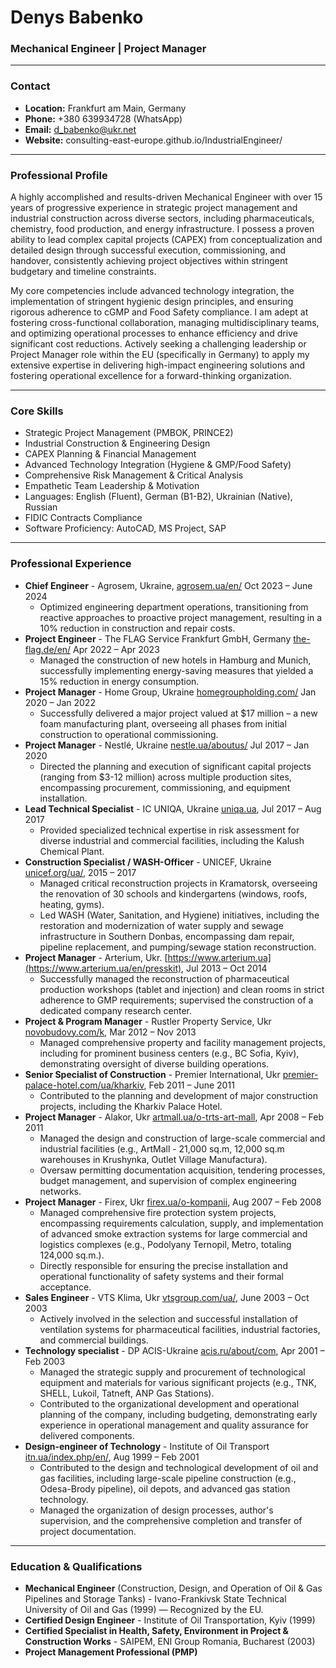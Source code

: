 <link rel="stylesheet" href="/assets/css/style.css">

# Denys Babenko
### Mechanical Engineer | Project Manager

---

### Contact

* **Location:** Frankfurt am Main, Germany
* **Phone:** +380 639934728 (WhatsApp)
* **Email:** d_babenko@ukr.net
* **Website:** consulting-east-europe.github.io/IndustrialEngineer/

---

### Professional Profile

A highly accomplished and results-driven Mechanical Engineer with over 15 years of progressive experience in strategic project management and industrial construction across diverse sectors, including pharmaceuticals, chemistry, food production, and energy infrastructure. I possess a proven ability to lead complex capital projects (CAPEX) from conceptualization and detailed design through successful execution, commissioning, and handover, consistently achieving project objectives within stringent budgetary and timeline constraints.

My core competencies include advanced technology integration, the implementation of stringent hygienic design principles, and ensuring rigorous adherence to cGMP and Food Safety compliance. I am adept at fostering cross-functional collaboration, managing multidisciplinary teams, and optimizing operational processes to enhance efficiency and drive significant cost reductions. Actively seeking a challenging leadership or Project Manager role within the EU (specifically in Germany) to apply my extensive expertise in delivering high-impact engineering solutions and fostering operational excellence for a forward-thinking organization.

---

### Core Skills

* Strategic Project Management (PMBOK, PRINCE2)
* Industrial Construction & Engineering Design
* CAPEX Planning & Financial Management
* Advanced Technology Integration (Hygiene & GMP/Food Safety)
* Comprehensive Risk Management & Critical Analysis
* Empathetic Team Leadership & Motivation
* Languages: English (Fluent), German (B1-B2), Ukrainian (Native), Russian
* FIDIC Contracts Compliance
* Software Proficiency: AutoCAD, MS Project, SAP

---

### Professional Experience

* **Chief Engineer** - Agrosem, Ukraine, [agrosem.ua/en/](https://agrosem.ua/en/) Oct 2023 – June 2024
    * Optimized engineering department operations, transitioning from reactive approaches to proactive project management, resulting in a 10% reduction in construction and repair costs.
* **Project Engineer** - The FLAG Service Frankfurt GmbH, Germany [the-flag.de/en/](https://the-flag.de/en/) Apr 2022 – Apr 2023
    * Managed the construction of new hotels in Hamburg and Munich, successfully implementing energy-saving measures that yielded a 15% reduction in energy consumption.
* **Project Manager** - Home Group, Ukraine [homegroupholding.com/](https://homegroupholdings.com/about-us/) Jan 2020 – Jan 2022
    * Successfully delivered a major project valued at $17 million – a new foam manufacturing plant, overseeing all phases from initial construction to operational commissioning.
* **Project Manager** - Nestlé, Ukraine [nestle.ua/aboutus/](https://www.nestle.ua/aboutus/) Jul 2017 – Jan 2020
    * Directed the planning and execution of significant capital projects (ranging from $3-12 million) across multiple production sites, encompassing procurement, commissioning, and equipment installation.
* **Lead Technical Specialist** - IC UNIQA, Ukraine [uniqa.ua](https://uniqa.ua), Jul 2017 – Aug 2017
    * Provided specialized technical expertise in risk assessment for diverse industrial and commercial facilities, including the Kalush Chemical Plant.
* **Construction Specialist / WASH-Officer** - UNICEF, Ukraine [unicef.org/ua/](https://www.unicef.org/ua/), 2015 – 2017
    * Managed critical reconstruction projects in Kramatorsk, overseeing the renovation of 30 schools and kindergartens (windows, roofs, heating, gyms).
    * Led WASH (Water, Sanitation, and Hygiene) initiatives, including the restoration and modernization of water supply and sewage infrastructure in Southern Donbas, encompassing dam repair, pipeline replacement, and pumping/sewage station reconstruction.
* **Project Manager** - Arterium, Ukr. [https://www.arterium.ua](https://www.arterium.ua/en/presskit), Jul 2013 – Oct 2014
    * Successfully managed the reconstruction of pharmaceutical production workshops (tablet and injection) and clean rooms in strict adherence to GMP requirements; supervised the construction of a dedicated company research center.
* **Project & Program Manager** - Rustler Property Service, Ukr [novobudovy.com/k](https://novobudovy.com/k), Mar 2012 – Nov 2013
    * Managed comprehensive property and facility management projects, including for prominent business centers (e.g., BC Sofia, Kyiv), demonstrating oversight of diverse building operations.
* **Senior Specialist of Construction** - Premier International, Ukr [premier-palace-hotel.com/ua/kharkiv](https://premier-palace-hotel.com/ua/kharkiv), Feb 2011 – June 2011
    * Contributed to the planning and development of major construction projects, including the Kharkiv Palace Hotel.
* **Project Manager** - Alakor, Ukr [artmall.ua/o-trts-art-mall](http://artmall.ua/o-trts-art-mall), Apr 2008 – Feb 2011
    * Managed the design and construction of large-scale commercial and industrial facilities (e.g., ArtMall - 21,000 sq.m, 12,000 sq.m warehouses in Krushynka, Outlet Village Manufactura).
    * Oversaw permitting documentation acquisition, tendering processes, budget management, and supervision of complex engineering networks.
* **Project Manager** - Firex, Ukr [firex.ua/o-kompanii](http://firex.ua/o-kompanii), Aug 2007 – Feb 2008
    * Managed comprehensive fire protection system projects, encompassing requirements calculation, supply, and implementation of advanced smoke extraction systems for large commercial and logistics complexes (e.g., Podolyany Ternopil, Metro, totaling 124,000 sq.m.).
    * Directly responsible for ensuring the precise installation and operational functionality of safety systems and their formal acceptance.
* **Sales Engineer** - VTS Klima, Ukr [vtsgroup.com/ua/](https://vtsgroup.com/ua/), June 2003 – Oct 2003
    * Actively involved in the selection and successful installation of ventilation systems for pharmaceutical facilities, industrial factories, and commercial buildings.
* **Technology specialist** - DP ACIS-Ukraine [acis.ru/about/com](https://acis.ru/about/com), Apr 2001 – Feb 2003
    * Managed the strategic supply and procurement of technological equipment and materials for various significant projects (e.g., TNK, SHELL, Lukoil, Tatneft, ANP Gas Stations).
    * Contributed to the organizational development and operational planning of the company, including budgeting, demonstrating early experience in operational management and quality assurance for delivered components.
* **Design-engineer of Technology** - Institute of Oil Transport [itn.ua/index.php/en/](https://itn.ua/index.php/en/), Aug 1999 – Feb 2001
    * Contributed to the design and technological development of oil and gas facilities, including large-scale pipeline construction (e.g., Odesa-Brody pipeline), oil depots, and advanced gas station technology.
    * Managed the organization of design processes, author's supervision, and the comprehensive completion and transfer of project documentation.

---

### Education & Qualifications

* **Mechanical Engineer** (Construction, Design, and Operation of Oil & Gas Pipelines and Storage Tanks) - Ivano-Frankivsk State Technical University of Oil and Gas (1999) — Recognized by the EU.
* **Certified Design Engineer** - Institute of Oil Transportation, Kyiv (1999)
* **Certified Specialist in Health, Safety, Environment in Project & Construction Works** - SAIPEM, ENI Group Romania, Bucharest (2003)
* **Project Management Professional (PMP)**
